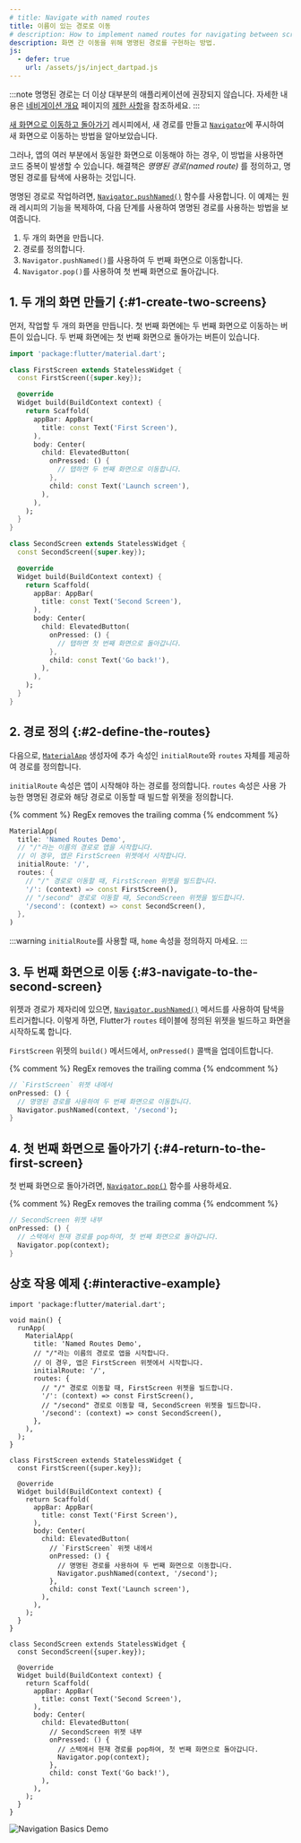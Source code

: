 ```yaml
---
# title: Navigate with named routes
title: 이름이 있는 경로로 이동
# description: How to implement named routes for navigating between screens.
description: 화면 간 이동을 위해 명명된 경로를 구현하는 방법.
js:
  - defer: true
    url: /assets/js/inject_dartpad.js
---
```


<?code-excerpt path-base="cookbook/navigation/named_routes"?>

:::note
명명된 경로는 더 이상 대부분의 애플리케이션에 권장되지 않습니다. 
자세한 내용은 [네비게이션 개요][navigation overview] 페이지의 [제한 사항][Limitations]을 참조하세요.
:::

[Limitations]: /ui/navigation#limitations
[navigation overview]: /ui/navigation

[새 화면으로 이동하고 돌아가기][Navigate to a new screen and back] 레시피에서, 
새 경로를 만들고 [`Navigator`][]에 푸시하여 새 화면으로 이동하는 방법을 알아보았습니다.

그러나, 앱의 여러 부분에서 동일한 화면으로 이동해야 하는 경우, 이 방법을 사용하면 코드 중복이 발생할 수 있습니다. 
해결책은 _명명된 경로(named route)_ 를 정의하고, 명명된 경로를 탐색에 사용하는 것입니다.

명명된 경로로 작업하려면, [`Navigator.pushNamed()`][] 함수를 사용합니다. 
이 예제는 원래 레시피의 기능을 복제하여, 다음 단계를 사용하여 명명된 경로를 사용하는 방법을 보여줍니다.

  1. 두 개의 화면을 만듭니다.
  2. 경로를 정의합니다.
  3. `Navigator.pushNamed()`를 사용하여 두 번째 화면으로 이동합니다.
  4. `Navigator.pop()`를 사용하여 첫 번째 화면으로 돌아갑니다.

## 1. 두 개의 화면 만들기 {:#1-create-two-screens}

먼저, 작업할 두 개의 화면을 만듭니다. 
첫 번째 화면에는 두 번째 화면으로 이동하는 버튼이 있습니다. 
두 번째 화면에는 첫 번째 화면으로 돌아가는 버튼이 있습니다.

<?code-excerpt "lib/main_original.dart"?>
```dart
import 'package:flutter/material.dart';

class FirstScreen extends StatelessWidget {
  const FirstScreen({super.key});

  @override
  Widget build(BuildContext context) {
    return Scaffold(
      appBar: AppBar(
        title: const Text('First Screen'),
      ),
      body: Center(
        child: ElevatedButton(
          onPressed: () {
            // 탭하면 두 번째 화면으로 이동합니다.
          },
          child: const Text('Launch screen'),
        ),
      ),
    );
  }
}

class SecondScreen extends StatelessWidget {
  const SecondScreen({super.key});

  @override
  Widget build(BuildContext context) {
    return Scaffold(
      appBar: AppBar(
        title: const Text('Second Screen'),
      ),
      body: Center(
        child: ElevatedButton(
          onPressed: () {
            // 탭하면 첫 번째 화면으로 돌아갑니다.
          },
          child: const Text('Go back!'),
        ),
      ),
    );
  }
}
```

## 2. 경로 정의 {:#2-define-the-routes}

다음으로, [`MaterialApp`][] 생성자에 추가 속성인 `initialRoute`와 `routes` 자체를 제공하여 경로를 정의합니다.

`initialRoute` 속성은 앱이 시작해야 하는 경로를 정의합니다. 
`routes` 속성은 사용 가능한 명명된 경로와 해당 경로로 이동할 때 빌드할 위젯을 정의합니다.

{% comment %}
RegEx removes the trailing comma
{% endcomment %}
<?code-excerpt "lib/main.dart (MaterialApp)" replace="/^\),$/)/g"?>
```dart
MaterialApp(
  title: 'Named Routes Demo',
  // "/"라는 이름의 경로로 앱을 시작합니다. 
  // 이 경우, 앱은 FirstScreen 위젯에서 시작합니다.
  initialRoute: '/',
  routes: {
    // "/" 경로로 이동할 때, FirstScreen 위젯을 빌드합니다.
    '/': (context) => const FirstScreen(),
    // "/second" 경로로 이동할 때, SecondScreen 위젯을 빌드합니다.
    '/second': (context) => const SecondScreen(),
  },
)
```

:::warning
`initialRoute`를 사용할 때, `home` 속성을 정의하지 마세요.
:::

## 3. 두 번째 화면으로 이동 {:#3-navigate-to-the-second-screen}

위젯과 경로가 제자리에 있으면, [`Navigator.pushNamed()`][] 메서드를 사용하여 탐색을 트리거합니다. 
이렇게 하면, Flutter가 `routes` 테이블에 정의된 위젯을 빌드하고 화면을 시작하도록 합니다.

`FirstScreen` 위젯의 `build()` 메서드에서, `onPressed()` 콜백을 업데이트합니다.

{% comment %}
RegEx removes the trailing comma
{% endcomment %}
<?code-excerpt "lib/main.dart (PushNamed)" replace="/,$//g"?>
```dart
// `FirstScreen` 위젯 내에서
onPressed: () {
  // 명명된 경로를 사용하여 두 번째 화면으로 이동합니다.
  Navigator.pushNamed(context, '/second');
}
```

## 4. 첫 번째 화면으로 돌아가기 {:#4-return-to-the-first-screen}

첫 번째 화면으로 돌아가려면, [`Navigator.pop()`][] 함수를 사용하세요.

{% comment %}
RegEx removes the trailing comma
{% endcomment %}
<?code-excerpt "lib/main.dart (Pop)" replace="/,$//g"?>
```dart
// SecondScreen 위젯 내부
onPressed: () {
  // 스택에서 현재 경로를 pop하여, 첫 번째 화면으로 돌아갑니다.
  Navigator.pop(context);
}
```

## 상호 작용 예제 {:#interactive-example}

<?code-excerpt "lib/main.dart"?>
```dartpad title="Flutter Named Routes hands-on example in DartPad" run="true"
import 'package:flutter/material.dart';

void main() {
  runApp(
    MaterialApp(
      title: 'Named Routes Demo',
      // "/"라는 이름의 경로로 앱을 시작합니다. 
      // 이 경우, 앱은 FirstScreen 위젯에서 시작합니다.
      initialRoute: '/',
      routes: {
        // "/" 경로로 이동할 때, FirstScreen 위젯을 빌드합니다.
        '/': (context) => const FirstScreen(),
        // "/second" 경로로 이동할 때, SecondScreen 위젯을 빌드합니다.
        '/second': (context) => const SecondScreen(),
      },
    ),
  );
}

class FirstScreen extends StatelessWidget {
  const FirstScreen({super.key});

  @override
  Widget build(BuildContext context) {
    return Scaffold(
      appBar: AppBar(
        title: const Text('First Screen'),
      ),
      body: Center(
        child: ElevatedButton(
          // `FirstScreen` 위젯 내에서
          onPressed: () {
            // 명명된 경로를 사용하여 두 번째 화면으로 이동합니다.
            Navigator.pushNamed(context, '/second');
          },
          child: const Text('Launch screen'),
        ),
      ),
    );
  }
}

class SecondScreen extends StatelessWidget {
  const SecondScreen({super.key});

  @override
  Widget build(BuildContext context) {
    return Scaffold(
      appBar: AppBar(
        title: const Text('Second Screen'),
      ),
      body: Center(
        child: ElevatedButton(
          // SecondScreen 위젯 내부
          onPressed: () {
            // 스택에서 현재 경로를 pop하여, 첫 번째 화면으로 돌아갑니다.
            Navigator.pop(context);
          },
          child: const Text('Go back!'),
        ),
      ),
    );
  }
}
```

<noscript>
  <img src="/assets/images/docs/cookbook/navigation-basics.gif" alt="Navigation Basics Demo" class="site-mobile-screenshot" />
</noscript>


[`MaterialApp`]: {{site.api}}/flutter/material/MaterialApp-class.html
[Navigate to a new screen and back]: /cookbook/navigation/navigation-basics
[`Navigator`]: {{site.api}}/flutter/widgets/Navigator-class.html
[`Navigator.pop()`]: {{site.api}}/flutter/widgets/Navigator/pop.html
[`Navigator.pushNamed()`]: {{site.api}}/flutter/widgets/Navigator/pushNamed.html
